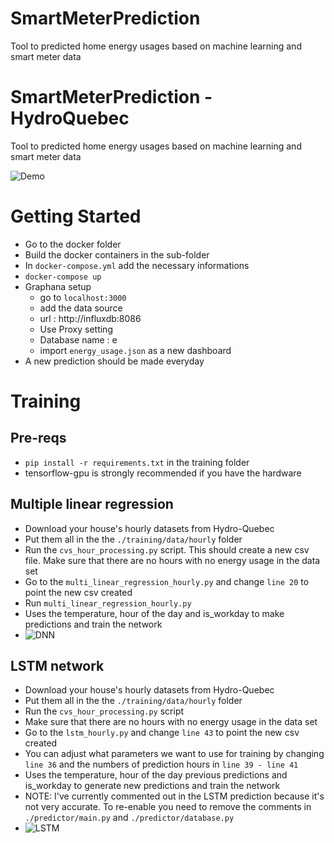 
# SmartMeterPrediction
Tool to predicted home energy usages based on machine learning and smart meter data

# SmartMeterPrediction - HydroQuebec
Tool to predicted home energy usages based on machine learning and smart meter data

![Demo](https://github.com/HanYangZhao/SmartMeterPrediction/blob/master/screenshot.png)

# Getting Started
  * Go to the docker folder
  * Build the docker containers in the sub-folder
  * In `docker-compose.yml` add the necessary informations
  * `docker-compose up`
  * Graphana setup
    * go to `localhost:3000`
    * add the data source
    * url : http://influxdb:8086
    * Use Proxy setting
    * Database name : e
    * import `energy_usage.json` as a new dashboard
  * A new prediction should be made everyday 

# Training

  ## Pre-reqs
  * `pip install -r requirements.txt` in the training folder
  * tensorflow-gpu is strongly recommended if you have the hardware
  ## Multiple linear regression
  * Download your house's hourly datasets from Hydro-Quebec
  * Put them all in the the `./training/data/hourly` folder
  * Run the `cvs_hour_processing.py` script. This should create a new csv file.
    Make sure that there are no hours with no energy usage in the data set
  * Go to the `multi_linear_regression_hourly.py` and change `line 20` to point the new csv created
  * Run `multi_linear_regression_hourly.py`
  * Uses the temperature, hour of the day and is_workday to make predictions and train the network
  * ![DNN](https://github.com/HanYangZhao/SmartMeterPrediction/blob/master/results/hourly/dnn_3_layers_64_neurons_00_dropout.png)
 ## LSTM network
  * Download your house's hourly datasets from Hydro-Quebec
  * Put them all in the the `./training/data/hourly` folder
  * Run the `cvs_hour_processing.py` script
  * Make sure that there are no hours with no energy usage in the data set
  * Go to the `lstm_hourly.py` and change `line 43` to point the new csv created
  * You can adjust what parameters we want to use for training by changing `line 36` and the numbers of prediction hours in       `line 39 - line 41`
  * Uses the temperature, hour of the day previous predictions and is_workday to generate new predictions and train the network
  * NOTE: I've currently commented out in the LSTM prediction because it's not very accurate. To re-enable you need to remove the comments in `./predictor/main.py` and `./predictor/database.py`
  * ![LSTM](https://github.com/HanYangZhao/SmartMeterPrediction/blob/master/results/hourly/lstm_6_layers_100_neurons_02_dropout.png)


